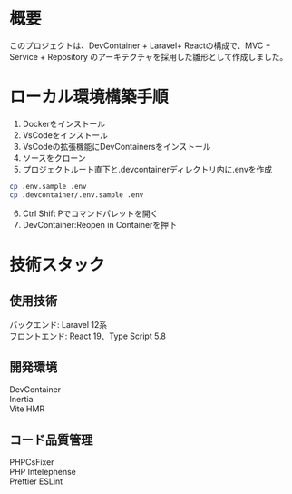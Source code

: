 # 概要

このプロジェクトは、DevContainer + Laravel+ Reactの構成で、MVC + Service + Repository のアーキテクチャを採用した雛形として作成しました。

# ローカル環境構築手順

1. Dockerをインストール
2. VsCodeをインストール
3. VsCodeの拡張機能にDevContainersをインストール
4. ソースをクローン
5. プロジェクトルート直下と.devcontainerディレクトリ内に.envを作成

```bash
cp .env.sample .env
cp .devcontainer/.env.sample .env
```

6. Ctrl Shift Pでコマンドパレットを開く<br>
7. DevContainer:Reopen in Containerを押下

# 技術スタック

## 使用技術

バックエンド: Laravel 12系<br>
フロントエンド: React 19、Type Script 5.8

## 開発環境

DevContainer<br>
Inertia<br>
Vite HMR

## コード品質管理

PHPCsFixer<br>
PHP Intelephense<br>
Prettier
ESLint
